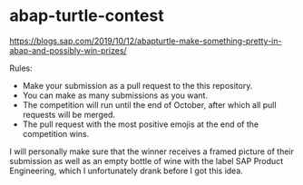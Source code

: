 # abap-turtle-contest

https://blogs.sap.com/2019/10/12/abapturtle-make-something-pretty-in-abap-and-possibly-win-prizes/

Rules:
- Make your submission as a pull request to the this repository. 
- You can make as many submissions as you want.
- The competition will run until the end of October, after which all pull requests will be merged.
- The pull request with the most positive emojis at the end of the competition wins.

I will personally make sure that the winner receives a framed picture of their submission as well as an empty bottle of wine with the label SAP Product Engineering, which I unfortunately drank before I got this idea.
